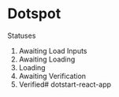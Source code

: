 # Dotspot

Statuses 
1. Awaiting Load Inputs
2. Awaiting Loading
3. Loading
4. Awaiting Verification
5. Verified#   d o t s t a r t - r e a c t - a p p  
 